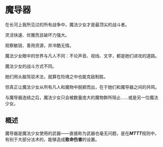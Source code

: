 # 魔导器

在长河上我所见过的所有战争中，魔法少女才是最顶尖的战斗者。

灵活快速、优雅而且破坏力强大。

观察敏锐、善用资源，并冷酷无情。

魔法少女眼中的世界与凡人不同：不论声音、视线、文字，都是她们进攻的道路。

魔法少女的战斗方式不同。

她们用头脑驾驭术法，就算在险境之中也能克敌制胜。

但真正让魔法少女从所有凡人和魔物中脱颖而出，在于她们和魔导器之间的共鸣。

与魔导器连结之后，魔法少女只会被数量庞大的魔物群所阻止……或是另一位魔法少女。

## 概述

魔导器是魔法少女使用的武器——直接称为武器也毫无问题，是在***MTTT***规则中，有别于大部分法术的，能够造成**致命伤害**的设置。

